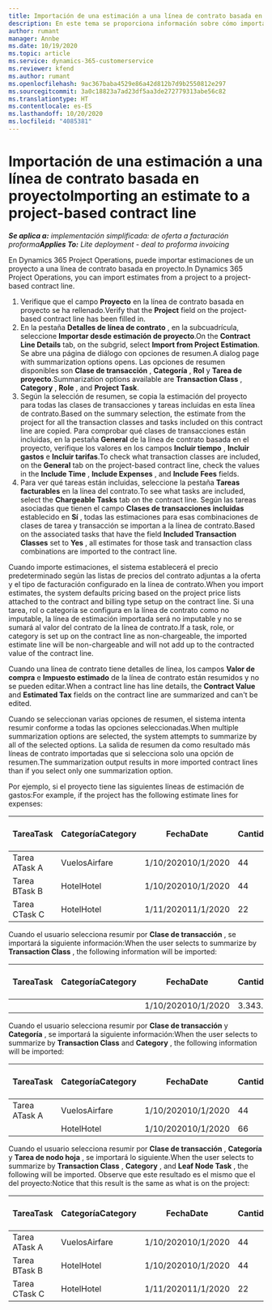```yaml
---
title: Importación de una estimación a una línea de contrato basada en proyecto
description: En este tema se proporciona información sobre cómo importar estimaciones financieras de un proyecto a una línea de contrato.
author: rumant
manager: Annbe
ms.date: 10/19/2020
ms.topic: article
ms.service: dynamics-365-customerservice
ms.reviewer: kfend
ms.author: rumant
ms.openlocfilehash: 9ac367baba4529e86a42d812b7d9b2550812e297
ms.sourcegitcommit: 3a0c18823a7ad23df5aa3de272779313abe56c82
ms.translationtype: HT
ms.contentlocale: es-ES
ms.lasthandoff: 10/20/2020
ms.locfileid: "4085381"
---
```

# <a name="importing-an-estimate-to-a-project-based-contract-line"></a><span data-ttu-id="af01a-103">Importación de una estimación a una línea de contrato basada en proyecto</span><span class="sxs-lookup"><span data-stu-id="af01a-103">Importing an estimate to a project-based contract line</span></span>

<span data-ttu-id="af01a-104">_**Se aplica a:** implementación simplificada: de oferta a facturación proforma_</span><span class="sxs-lookup"><span data-stu-id="af01a-104">_**Applies To:** Lite deployment - deal to proforma invoicing_</span></span>

<span data-ttu-id="af01a-105">En Dynamics 365 Project Operations, puede importar estimaciones de un proyecto a una línea de contrato basada en proyecto.</span><span class="sxs-lookup"><span data-stu-id="af01a-105">In Dynamics 365 Project Operations, you can import estimates from a project to a project-based contract line.</span></span>

1. <span data-ttu-id="af01a-106">Verifique que el campo **Proyecto** en la línea de contrato basada en proyecto se ha rellenado.</span><span class="sxs-lookup"><span data-stu-id="af01a-106">Verify that the **Project** field on the project-based contract line has been filled in.</span></span>
2. <span data-ttu-id="af01a-107">En la pestaña **Detalles de línea de contrato** , en la subcuadrícula, seleccione **Importar desde estimación de proyecto**.</span><span class="sxs-lookup"><span data-stu-id="af01a-107">On the **Contract Line Details** tab, on the subgrid, select **Import from Project Estimation**.</span></span> <span data-ttu-id="af01a-108">Se abre una página de diálogo con opciones de resumen.</span><span class="sxs-lookup"><span data-stu-id="af01a-108">A dialog page with summarization options opens.</span></span> <span data-ttu-id="af01a-109">Las opciones de resumen disponibles son **Clase de transacción** , **Categoría** , **Rol** y **Tarea de proyecto**.</span><span class="sxs-lookup"><span data-stu-id="af01a-109">Summarization options available are **Transaction Class** , **Category** , **Role** , and **Project Task**.</span></span>
3. <span data-ttu-id="af01a-110">Según la selección de resumen, se copia la estimación del proyecto para todas las clases de transacciones y tareas incluidas en esta línea de contrato.</span><span class="sxs-lookup"><span data-stu-id="af01a-110">Based on the summary selection, the estimate from the project for all the transaction classes and tasks included on this contract line are copied.</span></span> <span data-ttu-id="af01a-111">Para comprobar qué clases de transacciones están incluidas, en la pestaña **General** de la línea de contrato basada en el proyecto, verifique los valores en los campos **Incluir tiempo** , **Incluir gastos** e **Incluir tarifas**.</span><span class="sxs-lookup"><span data-stu-id="af01a-111">To check what transaction classes are included, on the **General** tab on the project-based contract line, check the values in the **Include Time** , **Include Expenses** , and **Include Fees** fields.</span></span> 
4. <span data-ttu-id="af01a-112">Para ver qué tareas están incluidas, seleccione la pestaña **Tareas facturables** en la línea del contrato.</span><span class="sxs-lookup"><span data-stu-id="af01a-112">To see what tasks are included, select the **Chargeable Tasks** tab on the contract line.</span></span> <span data-ttu-id="af01a-113">Según las tareas asociadas que tienen el campo **Clases de transacciones incluidas** establecido en **Sí** , todas las estimaciones para esas combinaciones de clases de tarea y transacción se importan a la línea de contrato.</span><span class="sxs-lookup"><span data-stu-id="af01a-113">Based on the associated tasks that have the field **Included Transaction Classes** set to **Yes** , all estimates for those task and transaction class combinations are imported to the contract line.</span></span>

<span data-ttu-id="af01a-114">Cuando importe estimaciones, el sistema establecerá el precio predeterminado según las listas de precios del contrato adjuntas a la oferta y el tipo de facturación configurado en la línea de contrato.</span><span class="sxs-lookup"><span data-stu-id="af01a-114">When you import estimates, the system defaults pricing based on the project price lists attached to the contract and billing type setup on the contract line.</span></span> <span data-ttu-id="af01a-115">Si una tarea, rol o categoría se configura en la línea de contrato como no imputable, la línea de estimación importada será no imputable y no se sumará al valor del contrato de la línea de contrato.</span><span class="sxs-lookup"><span data-stu-id="af01a-115">If a task, role, or category is set up on the contract line as non-chargeable, the imported estimate line will be non-chargeable and will not add up to the contracted value of the contract line.</span></span>

<span data-ttu-id="af01a-116">Cuando una línea de contrato tiene detalles de línea, los campos **Valor de compra** e **Impuesto estimado** de la línea de contrato están resumidos y no se pueden editar.</span><span class="sxs-lookup"><span data-stu-id="af01a-116">When a contract line has line details, the **Contract Value** and **Estimated Tax** fields on the contract line are summarized and can't be edited.</span></span>

<span data-ttu-id="af01a-117">Cuando se seleccionan varias opciones de resumen, el sistema intenta resumir conforme a todas las opciones seleccionadas.</span><span class="sxs-lookup"><span data-stu-id="af01a-117">When multiple summarization options are selected, the system attempts to summarize by all of the selected options.</span></span> <span data-ttu-id="af01a-118">La salida de resumen da como resultado más líneas de contrato importadas que si selecciona solo una opción de resumen.</span><span class="sxs-lookup"><span data-stu-id="af01a-118">The summarization output results in more imported contract lines than if you select only one summarization option.</span></span>

<span data-ttu-id="af01a-119">Por ejemplo, si el proyecto tiene las siguientes líneas de estimación de gastos:</span><span class="sxs-lookup"><span data-stu-id="af01a-119">For example, if the project has the following estimate lines for expenses:</span></span>

| <span data-ttu-id="af01a-120">Tarea</span><span class="sxs-lookup"><span data-stu-id="af01a-120">Task</span></span> | <span data-ttu-id="af01a-121">Categoría</span><span class="sxs-lookup"><span data-stu-id="af01a-121">Category</span></span> | <span data-ttu-id="af01a-122">Fecha</span><span class="sxs-lookup"><span data-stu-id="af01a-122">Date</span></span> | <span data-ttu-id="af01a-123">Cantidad</span><span class="sxs-lookup"><span data-stu-id="af01a-123">Quantity</span></span> | <span data-ttu-id="af01a-124">Precio unitario</span><span class="sxs-lookup"><span data-stu-id="af01a-124">Unit price</span></span> | <span data-ttu-id="af01a-125">Importe</span><span class="sxs-lookup"><span data-stu-id="af01a-125">Amount</span></span> |
| --- | --- | --- | --- | --- | --- |
| <span data-ttu-id="af01a-126">Tarea A</span><span class="sxs-lookup"><span data-stu-id="af01a-126">Task A</span></span> | <span data-ttu-id="af01a-127">Vuelos</span><span class="sxs-lookup"><span data-stu-id="af01a-127">Airfare</span></span> | <span data-ttu-id="af01a-128">1/10/2020</span><span class="sxs-lookup"><span data-stu-id="af01a-128">10/1/2020</span></span> | <span data-ttu-id="af01a-129">4</span><span class="sxs-lookup"><span data-stu-id="af01a-129">4</span></span> | <span data-ttu-id="af01a-130">400</span><span class="sxs-lookup"><span data-stu-id="af01a-130">400</span></span> | <span data-ttu-id="af01a-131">1600</span><span class="sxs-lookup"><span data-stu-id="af01a-131">1600</span></span> |
| <span data-ttu-id="af01a-132">Tarea B</span><span class="sxs-lookup"><span data-stu-id="af01a-132">Task B</span></span> | <span data-ttu-id="af01a-133">Hotel</span><span class="sxs-lookup"><span data-stu-id="af01a-133">Hotel</span></span> | <span data-ttu-id="af01a-134">1/10/2020</span><span class="sxs-lookup"><span data-stu-id="af01a-134">10/1/2020</span></span> | <span data-ttu-id="af01a-135">4</span><span class="sxs-lookup"><span data-stu-id="af01a-135">4</span></span> | <span data-ttu-id="af01a-136">200</span><span class="sxs-lookup"><span data-stu-id="af01a-136">200</span></span> | <span data-ttu-id="af01a-137">800</span><span class="sxs-lookup"><span data-stu-id="af01a-137">800</span></span> |
| <span data-ttu-id="af01a-138">Tarea C</span><span class="sxs-lookup"><span data-stu-id="af01a-138">Task C</span></span> | <span data-ttu-id="af01a-139">Hotel</span><span class="sxs-lookup"><span data-stu-id="af01a-139">Hotel</span></span> | <span data-ttu-id="af01a-140">1/11/2020</span><span class="sxs-lookup"><span data-stu-id="af01a-140">11/1/2020</span></span> | <span data-ttu-id="af01a-141">2</span><span class="sxs-lookup"><span data-stu-id="af01a-141">2</span></span> | <span data-ttu-id="af01a-142">200</span><span class="sxs-lookup"><span data-stu-id="af01a-142">200</span></span> | <span data-ttu-id="af01a-143">400</span><span class="sxs-lookup"><span data-stu-id="af01a-143">400</span></span> |

<span data-ttu-id="af01a-144">Cuando el usuario selecciona resumir por **Clase de transacción** , se importará la siguiente información:</span><span class="sxs-lookup"><span data-stu-id="af01a-144">When the user selects to summarize by **Transaction Class** , the following information will be imported:</span></span>

| <span data-ttu-id="af01a-145">Tarea</span><span class="sxs-lookup"><span data-stu-id="af01a-145">Task</span></span> | <span data-ttu-id="af01a-146">Categoría</span><span class="sxs-lookup"><span data-stu-id="af01a-146">Category</span></span> | <span data-ttu-id="af01a-147">Fecha</span><span class="sxs-lookup"><span data-stu-id="af01a-147">Date</span></span> | <span data-ttu-id="af01a-148">Cantidad</span><span class="sxs-lookup"><span data-stu-id="af01a-148">Quantity</span></span> | <span data-ttu-id="af01a-149">Precio unitario</span><span class="sxs-lookup"><span data-stu-id="af01a-149">Unit price</span></span> | <span data-ttu-id="af01a-150">Importe</span><span class="sxs-lookup"><span data-stu-id="af01a-150">Amount</span></span> |
| --- | --- | --- | --- | --- | --- |
| &nbsp; | &nbsp; | <span data-ttu-id="af01a-151">1/10/2020</span><span class="sxs-lookup"><span data-stu-id="af01a-151">10/1/2020</span></span> | <span data-ttu-id="af01a-152">3.34</span><span class="sxs-lookup"><span data-stu-id="af01a-152">3.34</span></span> | <span data-ttu-id="af01a-153">840</span><span class="sxs-lookup"><span data-stu-id="af01a-153">840</span></span> | <span data-ttu-id="af01a-154">2800</span><span class="sxs-lookup"><span data-stu-id="af01a-154">2800</span></span> |

<span data-ttu-id="af01a-155">Cuando el usuario selecciona resumir por **Clase de transacción** y **Categoría** , se importará la siguiente información:</span><span class="sxs-lookup"><span data-stu-id="af01a-155">When the user selects to summarize by **Transaction Class** and **Category** , the following information will be imported:</span></span>

| <span data-ttu-id="af01a-156">Tarea</span><span class="sxs-lookup"><span data-stu-id="af01a-156">Task</span></span> | <span data-ttu-id="af01a-157">Categoría</span><span class="sxs-lookup"><span data-stu-id="af01a-157">Category</span></span> | <span data-ttu-id="af01a-158">Fecha</span><span class="sxs-lookup"><span data-stu-id="af01a-158">Date</span></span> | <span data-ttu-id="af01a-159">Cantidad</span><span class="sxs-lookup"><span data-stu-id="af01a-159">Quantity</span></span> | <span data-ttu-id="af01a-160">Precio unitario</span><span class="sxs-lookup"><span data-stu-id="af01a-160">Unit price</span></span> | <span data-ttu-id="af01a-161">Importe</span><span class="sxs-lookup"><span data-stu-id="af01a-161">Amount</span></span> |
| --- | --- | --- | --- | --- | --- |
| <span data-ttu-id="af01a-162">Tarea A</span><span class="sxs-lookup"><span data-stu-id="af01a-162">Task A</span></span> | <span data-ttu-id="af01a-163">Vuelos</span><span class="sxs-lookup"><span data-stu-id="af01a-163">Airfare</span></span> | <span data-ttu-id="af01a-164">1/10/2020</span><span class="sxs-lookup"><span data-stu-id="af01a-164">10/1/2020</span></span> | <span data-ttu-id="af01a-165">4</span><span class="sxs-lookup"><span data-stu-id="af01a-165">4</span></span> | <span data-ttu-id="af01a-166">400</span><span class="sxs-lookup"><span data-stu-id="af01a-166">400</span></span> | <span data-ttu-id="af01a-167">1600</span><span class="sxs-lookup"><span data-stu-id="af01a-167">1600</span></span> |
| &nbsp;| <span data-ttu-id="af01a-168">Hotel</span><span class="sxs-lookup"><span data-stu-id="af01a-168">Hotel</span></span> | <span data-ttu-id="af01a-169">1/10/2020</span><span class="sxs-lookup"><span data-stu-id="af01a-169">10/1/2020</span></span> | <span data-ttu-id="af01a-170">6</span><span class="sxs-lookup"><span data-stu-id="af01a-170">6</span></span> | <span data-ttu-id="af01a-171">200</span><span class="sxs-lookup"><span data-stu-id="af01a-171">200</span></span> | <span data-ttu-id="af01a-172">1200</span><span class="sxs-lookup"><span data-stu-id="af01a-172">1200</span></span> |

<span data-ttu-id="af01a-173">Cuando el usuario selecciona resumir por **Clase de transacción** , **Categoría** y **Tarea de nodo hoja** , se importará lo siguiente.</span><span class="sxs-lookup"><span data-stu-id="af01a-173">When the user selects to summarize by **Transaction Class** , **Category** , and **Leaf Node Task** , the following will be imported.</span></span> <span data-ttu-id="af01a-174">Observe que este resultado es el mismo que el del proyecto:</span><span class="sxs-lookup"><span data-stu-id="af01a-174">Notice that this result is the same as what is on the project:</span></span>

| <span data-ttu-id="af01a-175">Tarea</span><span class="sxs-lookup"><span data-stu-id="af01a-175">Task</span></span> | <span data-ttu-id="af01a-176">Categoría</span><span class="sxs-lookup"><span data-stu-id="af01a-176">Category</span></span> | <span data-ttu-id="af01a-177">Fecha</span><span class="sxs-lookup"><span data-stu-id="af01a-177">Date</span></span> | <span data-ttu-id="af01a-178">Cantidad</span><span class="sxs-lookup"><span data-stu-id="af01a-178">Quantity</span></span> | <span data-ttu-id="af01a-179">Precio unitario</span><span class="sxs-lookup"><span data-stu-id="af01a-179">Unit price</span></span> | <span data-ttu-id="af01a-180">Importe</span><span class="sxs-lookup"><span data-stu-id="af01a-180">Amount</span></span> |
| --- | --- | --- | --- | --- | --- |
| <span data-ttu-id="af01a-181">Tarea A</span><span class="sxs-lookup"><span data-stu-id="af01a-181">Task A</span></span> | <span data-ttu-id="af01a-182">Vuelos</span><span class="sxs-lookup"><span data-stu-id="af01a-182">Airfare</span></span> | <span data-ttu-id="af01a-183">1/10/2020</span><span class="sxs-lookup"><span data-stu-id="af01a-183">10/1/2020</span></span> | <span data-ttu-id="af01a-184">4</span><span class="sxs-lookup"><span data-stu-id="af01a-184">4</span></span> | <span data-ttu-id="af01a-185">400</span><span class="sxs-lookup"><span data-stu-id="af01a-185">400</span></span> | <span data-ttu-id="af01a-186">1600</span><span class="sxs-lookup"><span data-stu-id="af01a-186">1600</span></span> |
| <span data-ttu-id="af01a-187">Tarea B</span><span class="sxs-lookup"><span data-stu-id="af01a-187">Task B</span></span> | <span data-ttu-id="af01a-188">Hotel</span><span class="sxs-lookup"><span data-stu-id="af01a-188">Hotel</span></span> | <span data-ttu-id="af01a-189">1/10/2020</span><span class="sxs-lookup"><span data-stu-id="af01a-189">10/1/2020</span></span> | <span data-ttu-id="af01a-190">4</span><span class="sxs-lookup"><span data-stu-id="af01a-190">4</span></span> | <span data-ttu-id="af01a-191">200</span><span class="sxs-lookup"><span data-stu-id="af01a-191">200</span></span> | <span data-ttu-id="af01a-192">800</span><span class="sxs-lookup"><span data-stu-id="af01a-192">800</span></span> |
| <span data-ttu-id="af01a-193">Tarea C</span><span class="sxs-lookup"><span data-stu-id="af01a-193">Task C</span></span> | <span data-ttu-id="af01a-194">Hotel</span><span class="sxs-lookup"><span data-stu-id="af01a-194">Hotel</span></span> | <span data-ttu-id="af01a-195">1/11/2020</span><span class="sxs-lookup"><span data-stu-id="af01a-195">11/1/2020</span></span> | <span data-ttu-id="af01a-196">2</span><span class="sxs-lookup"><span data-stu-id="af01a-196">2</span></span> | <span data-ttu-id="af01a-197">200</span><span class="sxs-lookup"><span data-stu-id="af01a-197">200</span></span> | <span data-ttu-id="af01a-198">400</span><span class="sxs-lookup"><span data-stu-id="af01a-198">400</span></span> |
